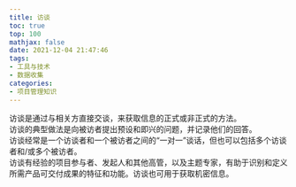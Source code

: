 ```yaml
---
title: 访谈
toc: true
top: 100
mathjax: false
date: 2021-12-04 21:47:46
tags:
- 工具与技术
- 数据收集
categories:
- 项目管理知识
---
```

访谈是通过与相关方直接交谈，来获取信息的正式或非正式的方法。  
访谈的典型做法是向被访者提出预设和即兴的问题，并记录他们的回答。  
访谈经常是一个访谈者和一个被访者之间的“一对一”谈话，但也可以包括多个访谈者和/或多个被访者。  
访谈有经验的项目参与者、发起人和其他高管，以及主题专家，有助于识别和定义所需产品可交付成果的特征和功能。访谈也可用于获取机密信息。
